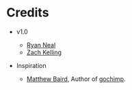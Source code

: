 # Credits
- v1.0
    * [Ryan Neal](https://github.com/rybit)
    * [Zach Kelling](https://github.com/zeekay)

- Inspiration
    * [Matthew Baird](https://github.com/mattbaird), Author of [gochimp](https://github.com/mattbaird/gochimp).

